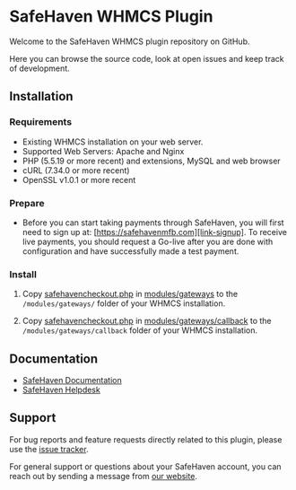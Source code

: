 
# SafeHaven WHMCS Plugin

Welcome to the SafeHaven WHMCS plugin repository on GitHub. 

Here you can browse the source code, look at open issues and keep track of development.

## Installation 

### Requirements

- Existing WHMCS installation on your web server.
- Supported Web Servers: Apache and Nginx
- PHP (5.5.19 or more recent) and extensions, MySQL and web browser
- cURL (7.34.0 or more recent)
- OpenSSL v1.0.1 or more recent

### Prepare

- Before you can start taking payments through SafeHaven, you will first need to sign up at: 
[https://safehavenmfb.com][link-signup]. To receive live payments, you should request a Go-live after
you are done with configuration and have successfully made a test payment.

### Install
1. Copy [safehavencheckout.php](modules/gateways/safehavencheckout.php?raw=true) in [modules/gateways](modules/gateways) to the `/modules/gateways/` folder of your WHMCS installation.

2. Copy [safehavencheckout.php](modules/gateways/callback/safehavencheckout.php?raw=true) in [modules/gateways/callback](modules/gateways/callback) to the `/modules/gateways/callback` folder of your WHMCS installation.

## Documentation

* [SafeHaven Documentation](https://safehavenmfb.readme.io/reference)
* [SafeHaven Helpdesk](https://safehavenmfb.com/help)

## Support

For bug reports and feature requests directly related to this plugin, please use the [issue tracker](https://github.com/giftbalogun/safehavencheckkout/issues). 

For general support or questions about your SafeHaven account, you can reach out by sending a message from [our website](https://safehavenmfb.com/contact).
